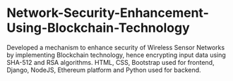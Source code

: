 # Network-Security-Enhancement-Using-Blockchain-Technology
Developed a mechanism to enhance security of Wireless Sensor Networks by implementing Blockchain technology, hence encrypting input data using SHA-512 and RSA algorithms. HTML, CSS, Bootstrap used for frontend, Django, NodeJS, Ethereum platform and Python used for backend.
